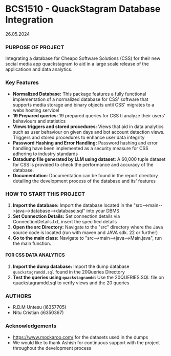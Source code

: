# BCS1510 - QuackStagram Database Integration 

26.05.2024

### PURPOSE OF PROJECT
Integrating a database for Cheapo Software Solutions (CSS) for their new social media app quackstagram to aid in a large scale release of the applicatioon and data analytics.
### Key Features
- **Normalized Database:** This package features a fully functional implementation of a normalized database for CSS' software that supports media storage and binary objects until CSS' migrates to a webs hosting service! 
-    **19 Prepared queries:** 19 prepared queries for CSS ti analyze their users' behaviours and statistics
-   **Views triggers and stored procedures:** Views that aid in data analytics such as user behaviour on given days and bot account detection views. Triggers and stored procedures to enhance user data integrity
-   **Password Hashing and Error Handling:** Password hashing and error handling have been implemented as a security measure for CSS adhering to industry standards
- **Datadump file generated by LLM using dataset**: A 60,000 tuple dataset for CSS is provided to check the performance and accuracy of the database.
- **Documentation**: Documentation can be found in the report directory detailing the development process of the database and its' features
### HOW TO START THIS PROJECT
1. **Import the database:** Import the database located in the "src-->main-->java-->database-->database.sql" into your DBMS
2. **Set Connection Details:** Set connection details via ConnectionDetails.txt, insert the specified details
3. **Open the src Directory:** Navigate to the "src" directory where the Java source code is located (run with maven and JAVA sdk. 22 or further)
4. **Go to the main class:** Navigate to "src-->main-->java-->Main.java", run the main function.

#### FOR CSS DATA ANALYTICS
1. **Import the dump database:** Import the dump database `quackstagramdd.sql` found in the 20Queries Directory
2. **Test the queries using `quackstagramdd`:** Use the 20QUERIES.SQL file on quackstagramdd.sql to verify views and the 20 queries


### AUTHORS
- R.D.M Untesu (i6357705)
- Nitu Cristian (i6350367)


### Acknowledgements
- https://www.mockaroo.com/ for the datasets used in the dumps
- We would like to thank Ashish for continuous support with the project throughout the development process
